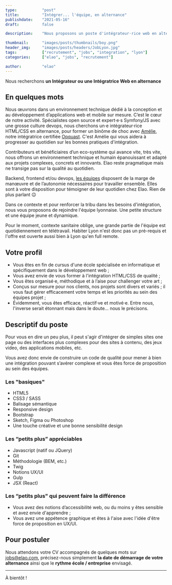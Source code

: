 ```yaml
---
type:           "post"
title:          "Intégrer... l'équipe, en alternance"
publishdate:    "2021-05-16"
draft:          false

description:    "Nous proposons un poste d'intégrateur·rice web en alternance."

thumbnail:      "images/posts/thumbnails/boy.png"
header_img:     "images/posts/headers/JobLyon.jpg"
tags:           ["recrutement", "jobs", "integration", "lyon"]
categories:     ["elao", "jobs", "recrutement"]

author:         "elao"
---
```


Nous recherchons **un Intégrateur ou une Intégratrice Web en alternance**

<!--more-->

## En quelques mots
Nous œuvrons dans un environnement technique dédié à la conception et au développement d’applications web et mobile sur mesure. C’est le cœur de notre activité.
Spécialistes open source et expert·e·s Symfony/JS avec une grosse culture devops, nous cherchons un·e intégrateur·rice HTML/CSS en alternance, pour former un binôme de choc avec [Amélie](../../member/adefrance.yaml), notre intégratrice certifiée [Opquast](https://www.opquast.com/). C'est Amélie qui vous aidera à progresser au quotidien sur les bonnes pratiques d'intégration.

Contributeurs et bénéficiaires d’un eco-système qui avance vite, très vite, nous offrons un environnement technique et humain épanouissant et adapté aux projets complexes, concrets et innovants. Elao reste pragmatique mais ne transige pas sur la qualité au quotidien.

Backend, frontend et/ou devops, [les équipes](https://www.elao.com/la-tribu) disposent de la marge de manœuvre et de l’autonomie nécessaires pour travailler ensemble. Elles sont à votre disposition pour témoigner de leur quotidien chez Elao. Rien de plus parlant 😉

Dans ce contexte et pour renforcer la tribu dans les besoins d'intégration, nous vous proposons de rejoindre l'équipe lyonnaise. Une petite structure et une équipe jeune et dynamique.

Pour le moment, contexte sanitaire oblige, une grande partie de l'équipe est quotidiennement en télétravail. Habiter Lyon n'est donc pas un pré-requis et l'offre est ouverte aussi bien à Lyon qu'en full remote. <!-- TODO à acter --> 

## Votre profil

* Vous êtes en fin de cursus d'une école spécialisée en informatique et spécifiquement dans le développement web ;
* Vous avez envie de vous former à l'intégration HTML/CSS de qualité ;
* Vous êtes organisé·e, méthodique et à l’aise pour challenger votre art ; 
* Conçus sur mesure pour nos clients, nos projets sont divers et variés ; il vous faut gérer efficacement votre temps et les priorités au sein des équipes projet ;
* Évidemment, vous êtes efficace, réactif·ve et motivé·e. Entre nous, l'inverse serait étonnant mais dans le doute... nous le précisons.


## Descriptif du poste

Pour vous en dire un peu plus, il peut s'agir d'intégrer de simples sites one page ou des interfaces plus complexes pour des sites à contenu, des jeux video, des applications mobiles, etc.

Vous avez donc envie de construire un code de qualité pour mener à bien une intégration pouvant s’avérer complexe et vous êtes force de proposition au sein des équipes.

### Les "basiques"
* HTML5
* CSS3 / SASS
* Balisage sémantique
* Responsive design
* Bootstrap
* Sketch, Figma ou Photoshop
* Une touche créative et une bonne sensibilité design

### Les “petits plus” appréciables
* Javascript (natif ou JQuery)
* Git
* Méthodologie (BEM, etc.)
* Twig
* Notions UX/UI
* Gulp
* JSX (React)

### Les “petits plus" qui peuvent faire la différence
* Vous avez des notions d’accessibilité web, ou du moins y êtes sensible et avez envie d'apprendre ;
* Vous avez une appétence graphique et êtes à l'aise avec l'idée d'être force de proposition en UX/UI.

## Pour postuler

Nous attendons votre CV accompagnés de quelques mots sur jobs@elao.com, précisez-nous simplement **la date de démarrage de votre alternance** ainsi que le **rythme école / entreprise** envisagé. 

--------------------------------------------------------

À bientôt !
